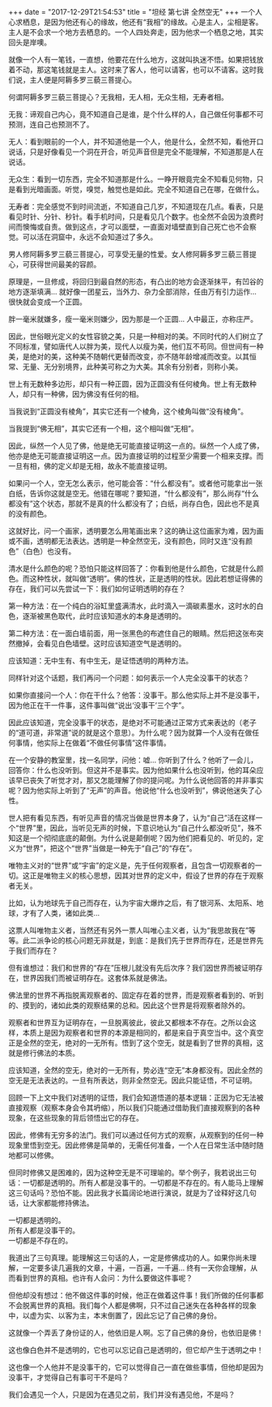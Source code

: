 +++
date = "2017-12-29T21:54:53"
title = "坦经 第七讲 全然空无"
+++
一个人心求栖息，是因为他还有心的缘故，他还有“我相”的缘故。心是主人，尘相是客。主人是不会求一个地方去栖息的。一个人四处奔走，因为他求一个栖息之地，其实回头是岸噢。  
  
就像一个人有一笔钱，一直想，他要花在什么地方，这就叫执迷不悟。如果把钱放着不动，那这笔钱就是主人。这时来了客人，他可以请客，也可以不请客。这时我们说，主人便是阿耨多罗三藐三菩提心。  
  
何谓阿耨多罗三藐三菩提心？无我相，无人相，无众生相，无寿者相。  
  
无我：谛观自己内心，竟不知道自己是谁，是个什么样的人，自己做任何事都不可预测，连自己也预测不了。  
  
无人：看到眼前的一个人，并不知道他是一个人，他是什么，全然不知，看他开口说话，只是好像看见一个洞在开合，听见声音但是完全不能理解，不知道那是人在说话。  
  
无众生：看到一切东西，完全不知道那是什么。一睁开眼竟完全不知看见何物，只是看到光暗画面。听觉，嗅觉，触觉也是如此。完全不知道自己在哪，在做什么。  
  
无寿者：完全感觉不到时间流逝，不知道自己几岁，不知道现在几点。看表，只是看见时针、分针、秒针。看手机时间，只是看见几个数字。也全然不会因为浪费时间而懊悔或自责。做到这点，才可以面壁，一直面对墙壁直到自己死亡也不会察觉。可以活在洞窟中，永远不会知道过了多久。  
  
男人修阿耨多罗三藐三菩提心，可享受无量的性爱。女人修阿耨多罗三藐三菩提心，可获得世间最美的容颜。  
  
原理是，一旦修成，将回归到最自然的形态，有凸出的地方会逐渐抹平，有凹谷的地方逐渐填满... 就好像一团星云，当外力、杂力全部消除，任由万有引力运作... 很快就会变成一个正圆。  
  
胖一毫米就嫌多，瘦一毫米则嫌少，因为那是一个正圆... 人中最正，亦称庄严。  
  
因此，世俗眼光定义的女性容貌之美，只是一种相对的美。不同时代的人们树立了不同标准，譬如唐代人以胖为美，现代人以瘦为美，他们互不苟同。但世间有一种美，是绝对的美，这种美不随朝代更替而改变，亦不随年龄增减而改变。以其恒常、无量、无分别境界，此种美可称之为大美。其余有分别者，则称小美。  
  
世上有无数种多边形，却只有一种正圆，因为正圆没有任何棱角。世上有无数种人，却只有一种佛，因为佛没有任何的相。  
  
当我说到“正圆没有棱角”，其实它还有一个棱角，这个棱角叫做“没有棱角”。  
  
当我提到“佛无相”，其实它还有一个相，这个相叫做“无相”。  
  
因此，纵然一个人见了佛，他是绝无可能直接证明这一点的。纵然一个人成了佛，他亦是绝无可能直接证明这一点。因为直接证明的过程至少需要一个相来支撑。而一旦有相，佛的定义却是无相，故永不能直接证明。  
  
如果问一个人，空无怎么表示，他可能会答：“什么都没有”。或者他可能拿出一张白纸，告诉你这就是空无。他错在哪呢？要知道，“什么都没有”，那么尚存“什么都没有”这个状态，那就不是真的什么都没有了；白纸，尚存白色，因此也不是真的没有颜色。  
  
这就好比，问一个画家，透明要怎么用笔画出来？这的确让这位画家为难，因为画或不画，透明都无法表达。透明是一种全然空无，没有颜色，同时又连“没有颜色”（白色）也没有。  
  
清水是什么颜色的呢？恐怕只能这样回答了：你看到他是什么颜色，它就是什么颜色。而这种性状，就叫做“透明”。佛的性状，正是透明的性状。因此若想证得佛的存在，我们可以先尝试一下：我们如何证明透明的存在？  
  
第一种方法：在一个纯白的浴缸里盛满清水，此时滴入一滴碳素墨水，这时水的白色，逐渐被黑色取代，此时应该知道水的本身是透明的。  
  
第二种方法：在一面白墙前面，用一张黑色的布遮住自己的眼睛。然后把这张布突然撤掉，会看见白色墙壁。这时应该知道空气是透明的。  
  
应该知道：无中生有、有中生无，是证悟透明的两种方法。  
  
同样针对这个话题，我们再问一个问题：如何表示一个人完全没事干的状态？  
  
如果你直接问一个人：你在干什么？他答：没事干。那么他实际上并不是没事干，因为他正在干一件事，这件事叫做“说出‘没事干’三个字”。  
  
因此应该知道，完全没事干的状态，是绝对不可能通过正常方式来表达的（老子的“道可道，非常道”说的就是这个意思）。为什么呢？因为就算一个人没有在做任何事情，他实际上在做着“不做任何事情”这件事情。  
  
在一个安静的教室里，找一名同学，问他：嘘… 你听到了什么？他听了一会儿，回答你：什么也没听到。但这并不是事实。因为他如果什么也没听到，他的耳朵应该早已丧失了听觉才对，那又怎能理解了你的提问呢。为什么说他回答的并非事实呢？因为他实际上听到了“无声”的声音。他说他“什么也没听到”，佛说他迷失了心性。  
  
世人把有看见东西，有听见声音的情况当做是世界本身了，认为“自己”活在这样一个“世界”里，因此，当听见无声的时候，下意识地认为“自己什么都没听见”，殊不知这是一个彻彻底底的颠倒。为什么说是颠倒呢？因为他们把看见的、听见的，定义为“世界”，把这个“世界”当做是一种先于“自己”的“存在”。  
  
唯物主义对的“世界”或“宇宙”的定义是，先于任何观察者，且包含一切观察者的一切。这正是唯物主义的核心思想，因其对世界的定义中，假设了世界的存在于观察者无关。  
  
比如，认为地球先于自己而存在，认为宇宙大爆炸之后，有了银河系、太阳系、地球，才有了人类，诸如此类...  
  
这票人叫唯物主义者，当然还有另外一票人叫唯心主义者，认为“我思故我在”等等。此二派争论的核心问题无非就是，到底：是我们先于世界而存在，还是世界先于我们而存在？  
  
但有谁想过：我们和世界的“存在”压根儿就没有先后次序？我们因世界而被证明存在，世界因我们而被证明存在。这套体系就是佛法。  
  
佛法里的世界不再指脱离观察者的、固定存在着的世界，而是观察者看到的、听到的、摸到的，诸如此类的观察结果的总和。因此这个世界是将观察者除外的。  
  
观察者和世界互为证明存在，一旦脱离彼此，彼此又都根本不存在。之所以会这样，本质上是因为观察者和世界的本源是相同的，都是来自于真空当中。这个真空正是全然的空无，绝对的一无所有。悟到了这个空无，就是看到了世界的真相，这就是修行佛法的本质。  
  
应该知道，全然的空无，绝对的一无所有，势必连“空无”本身都没有。因此全然的空无是无法表达的。一旦有所表达，则非全然空无。因此只能证悟，不可证明。  
  
回顾一下上文中我们对透明的证悟，我们会知道悟道的基本逻辑：正因为它无法被直接观察（观察本身会令其坍缩），所以我们只能通过借助我们直接观察到的各种现象，在这些现象的背后领悟出它的存在。  
  
因此，修佛有无穷多的法门。我们可以通过任何方式的观察，从观察到的任何一种现象里悟到空无。因此修佛是简单的，无需任何准备，一个人在日常生活中随时随地都可以修佛。
  
但同时修佛又是困难的，因为这种空无是不可理喻的。举个例子，我若说出三句话：一切都是透明的。所有人都是没事干的。一切都是不存在的。有人能马上理解这三句话吗？恐怕不能。因此我才长篇阔论地进行演说，就是为了诠释好这几句话，让大家都能修持佛法。  
  
一切都是透明的。  
所有人都是没事干的。  
一切都是不存在的。  
  
我道出了三句真理。能理解这三句话的人，一定是修佛成功的人。如果你尚未理解，一定要多读几遍我的文章，十遍，一百遍，一千遍… 终有一天你会理解，从而看到世界的真相。也许有人会问：为什么要做这件事呢？  
  
但他却没有想过：他不做这件事的时候，他正在做着这件事！我们所做的任何事都不会脱离世界的真相。我们每个人都是佛啊，只不过自己迷失在各种各样的现象中，以虚为实、以客为主，本末倒置了，因此忘记了自己佛的身份。  
  
这就像一个弄丢了身份证的人，他依旧是人啊。忘了自己佛的身份，也依旧是佛！  
  
这也像白色并不是透明的，它也可以忘记自己是透明的，但它却产生于透明之中！  
  
这也像一个人他并不是没事干的，它可以觉得自己一直在做些事情，但他却是因为没事干，才觉得自己有事可干不是吗？  
  
我们会遇见一个人，只是因为在遇见之前，我们并没有遇见他，不是吗？  
